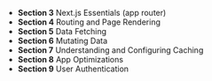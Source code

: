 - **Section 3** Next.js Essentials (app router)  
- **Section 4** Routing and Page Rendering 
- **Section 5** Data Fetching
- **Section 6** Mutating Data
- **Section 7** Understanding and Configuring Caching
- **Section 8** App Optimizations
- **Section 9** User Authentication
